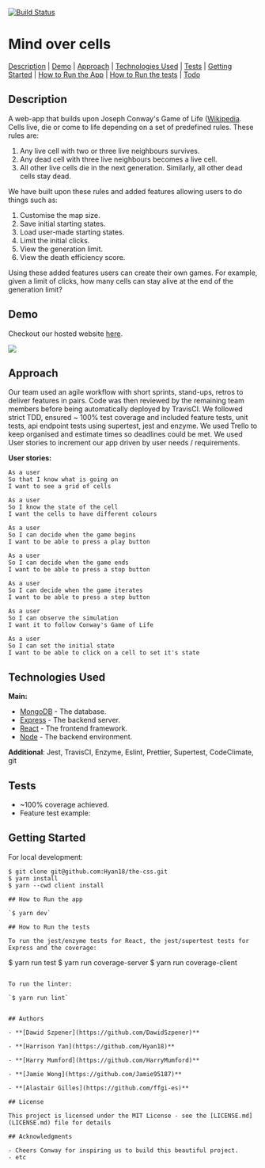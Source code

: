 [![Build Status](https://travis-ci.org/Hyan18/the-css.svg?branch=master)](https://travis-ci.org/Hyan18/the-css)

# Mind over cells

[Description](#description) | [Demo](#demo) | [Approach](#approach) | [Technologies Used](#technologies-used) | [Tests](#tests) | [Getting Started](#getting-started) | [How to Run the App](#how-to-run-the-app) | [How to Run the tests](#how-to-run-the-tests) | [Todo](#Todo)

## Description

A web-app that builds upon Joseph Conway's Game of Life ([Wikipedia](https://en.wikipedia.org/wiki/Conway%27s_Game_of_Life). Cells live, die or come to life depending on a set of predefined rules. These rules are:

1. Any live cell with two or three live neighbours survives.
2. Any dead cell with three live neighbours becomes a live cell.
3. All other live cells die in the next generation. Similarly, all other dead cells stay dead.

We have built upon these rules and added features allowing users to do things such as:

1. Customise the map size.
2. Save initial starting states.
3. Load user-made starting states.
4. Limit the initial clicks.
5. View the generation limit.
6. View the death efficiency score.

Using these added features users can create their own games. For example, given a limit of clicks, how many cells can stay alive at the end of the generation limit?

## Demo

Checkout our hosted website [here](https://the-css.herokuapp.com/).

![](./assets/)

## Approach

Our team used an agile workflow with short sprints, stand-ups, retros to deliver features in pairs. Code was then reviewed by the remaining team members before being automatically deployed by TravisCI. We followed strict TDD, ensured ~ 100% test coverage and included feature tests, unit tests, api endpoint tests using supertest, jest and enzyme. We used Trello to keep organised and estimate times so deadlines could be met. We used User stories to increment our app driven by user needs / requirements.

**User stories:**

```
As a user
So that I know what is going on
I want to see a grid of cells

As a user
So I know the state of the cell
I want the cells to have different colours

As a user
So I can decide when the game begins
I want to be able to press a play button

As a user
So I can decide when the game ends
I want to be able to press a stop button

As a user
So I can decide when the game iterates
I want to be able to press a step button

As a user
So I can observe the simulation
I want it to follow Conway's Game of Life

As a user
So I can set the initial state
I want to be able to click on a cell to set it's state
```

## Technologies Used

**Main:**

- [MongoDB](https://mongodb.com) - The database.
- [Express](https://expressjs.com/) - The backend server.
- [React](https://reactjs.org/) - The frontend framework.
- [Node](https://nodejs.org/) - The backend environment.

**Additional**: Jest, TravisCI, Enzyme, Eslint, Prettier, Supertest, CodeClimate, git

## Tests

- ~100% coverage achieved.
- Feature test example:

## Getting Started

For local development:

```
$ git clone git@github.com:Hyan18/the-css.git
$ yarn install
$ yarn --cwd client install

## How to Run the app

`$ yarn dev`

## How to Run the tests

To run the jest/enzyme tests for React, the jest/supertest tests for Express and the coverage:

```

$ yarn run test
$ yarn run coverage-server
\$ yarn run coverage-client

```

To run the linter:

`$ yarn run lint`


## Authors

- **[Dawid Szpener](https://github.com/DawidSzpener)**

- **[Harrison Yan](https://github.com/Hyan18)**

- **[Harry Mumford](https://github.com/HarryMumford)**

- **[Jamie Wong](https://github.com/Jamie95187)**

- **[Alastair Gilles](https://github.com/ffgi-es)**

## License

This project is licensed under the MIT License - see the [LICENSE.md](LICENSE.md) file for details

## Acknowledgments

- Cheers Conway for inspiring us to build this beautiful project.
- etc
```
